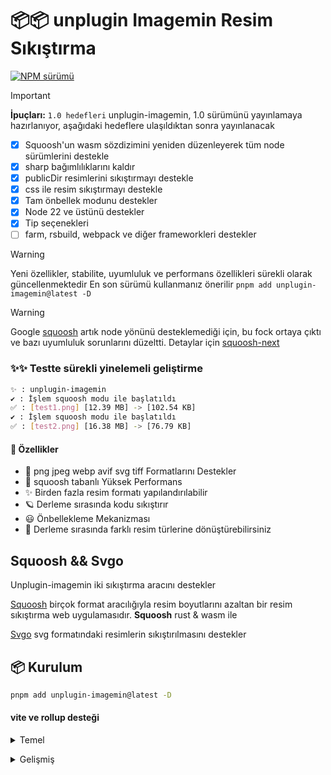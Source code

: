 # 📦📦 unplugin Imagemin Resim Sıkıştırma

[![NPM sürümü](https://img.shields.io/npm/v/unplugin-imagemin?color=a1b858&label=)](https://www.npmjs.com/package/unplugin-imagemin)

> [!IMPORTANT]
> **İpuçları:**
> `1.0 hedefleri` unplugin-imagemin, 1.0 sürümünü yayınlamaya hazırlanıyor, aşağıdaki hedeflere ulaşıldıktan sonra yayınlanacak

- [x] Squoosh'un wasm sözdizimini yeniden düzenleyerek tüm node sürümlerini destekle
- [x] sharp bağımlılıklarını kaldır
- [x] publicDir resimlerini sıkıştırmayı destekle
- [x] css ile resim sıkıştırmayı destekle
- [x] Tam önbellek modunu destekler
- [x] Node 22 ve üstünü destekler
- [x] Tip seçenekleri
- [ ] farm, rsbuild, webpack ve diğer frameworkleri destekler

> [!WARNING]
Yeni özellikler, stabilite, uyumluluk ve performans özellikleri sürekli olarak güncellenmektedir
En son sürümü kullanmanız önerilir  `pnpm add unplugin-imagemin@latest -D`

> [!WARNING]
Google [squoosh](https://github.com/GoogleChromeLabs/squoosh) artık node yönünü desteklemediği için, bu fock ortaya çıktı ve bazı uyumluluk sorunlarını düzeltti. Detaylar için [squoosh-next](https://github.com/ErKeLost/squoosh-node-latest)

### ✨✨ Testte sürekli yinelemeli geliştirme

```bash
✨ : unplugin-imagemin
✔ : İşlem squoosh modu ile başlatıldı
✅ : [test1.png] [12.39 MB] -> [102.54 KB]
✔ : İşlem squoosh modu ile başlatıldı
✅ : [test2.png] [16.38 MB] -> [76.79 KB]
```

#### 🌈 Özellikler

- 🍰 png jpeg webp avif svg tiff Formatlarını Destekler
- 🦾 squoosh tabanlı Yüksek Performans
- ✨ Birden fazla resim formatı yapılandırılabilir
- 🪐 Derleme sırasında kodu sıkıştırır
- 😃 Önbellekleme Mekanizması
- 🌈 Derleme sırasında farklı resim türlerine dönüştürebilirsiniz

## Squoosh && Svgo

Unplugin-imagemin iki sıkıştırma aracını destekler

[Squoosh](https://github.com/GoogleChromeLabs/squoosh) birçok format aracılığıyla resim boyutlarını azaltan bir resim sıkıştırma web uygulamasıdır.
**Squoosh** rust & wasm ile

[Svgo](https://github.com/svg/svgo) svg formatındaki resimlerin sıkıştırılmasını destekler

## 📦 Kurulum

```bash
pnpm add unplugin-imagemin@latest -D
```

#### vite ve rollup desteği

<details>
<summary>Temel</summary><br>

```ts
import { defineConfig } from 'vite';
import vue from '@vitejs/plugin-vue';
import imagemin from 'unplugin-imagemin/vite';
// https://vitejs.dev/config/
export default defineConfig({
  plugins: [vue(), imagemin()],
});
```

<br></details>

<details>
<summary>Gelişmiş</summary><br>

```ts
iimport { defineConfig } from 'vite';
import vue from '@vitejs/plugin-vue';
import imagemin from 'unplugin-imagemin/vite';
// https://vitejs.dev/config/
export default defineConfig({
  plugins: [
    vue(),
    imagemin({
      // varsayılan true
      cache: false,
      // Farklı resimleri sıkıştırmak için varsayılan yapılandırma seçenekleri
      compress: {
        jpg: {
          quality: 10,
        },
        jpeg: {
          quality: 10,
        },
        png: {
          quality: 10,
        },
```
        webp: {
          quality: 10,
        },
      },
      conversion: [
        { from: 'jpeg', to: 'webp' },
        { from: 'png', to: 'webp' },
        { from: 'JPG', to: 'jpeg' },
      ],
    }),
  ],
});

```

<br></details>

## 🌸 VarsayılanYapılandırma

Squoosh VarsayılanYapılandırma

VarsayılanYapılandırma için bakınız [DefaultConfiguration](https://github.com/ErKeLost/unplugin-imagemin/blob/main/src/core/compressOptions.ts)

Eklenti özelliği yapılandırması için bakınız [configuration](https://github.com/ErKeLost/unplugin-imagemin/blob/main/src/core/types/index.ts)

```typescript
export interface PluginOptions {
  /**
   * @description Resim derleme ve dönüştürme
   * @default []
   */
  conversion?: ConversionItemType[];
  /**
   * @description Önbelleğin açılıp açılmayacağı
   * @default true
   */
  cache?: boolean;
  /**
   * @description Önbellek dosyasının konumunun yolu
   * @default ./node_modules/.cache/unplugin-imagemin/.unplugin-imagemin-cache
   */
  cacheLocation?: string;
  /**
   * @description Derleme özelliği
   * @default CompressTypeOptions
   */
  compress?: CompressTypeOptions;
}
```

---

Tranlated By [Open Ai Tx](https://github.com/OpenAiTx/OpenAiTx) | Last indexed: 2025-07-02

---